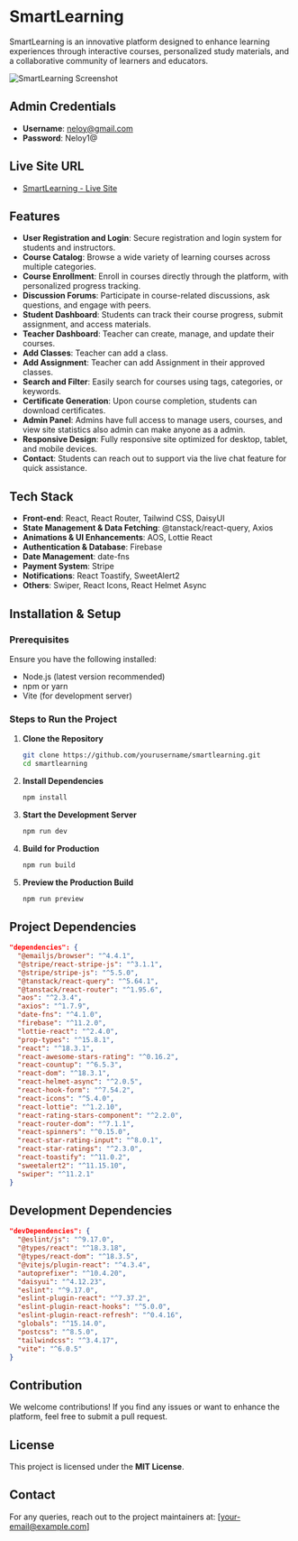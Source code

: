 # SmartLearning

SmartLearning is an innovative platform designed to enhance learning experiences through interactive courses, personalized study materials, and a collaborative community of learners and educators.

![SmartLearning Screenshot](https://i.ibb.co/Mks8KbXd/Screenshot-82.png)
## Admin Credentials

- **Username**: neloy@gmail.com
- **Password**: Neloy1@

## Live Site URL

- [SmartLearning - Live Site](https://smart-learning-710c0.web.app/)

## Features

- **User Registration and Login**: Secure registration and login system for students and instructors.
- **Course Catalog**: Browse a wide variety of learning courses across multiple categories.
- **Course Enrollment**: Enroll in courses directly through the platform, with personalized progress tracking.
- **Discussion Forums**: Participate in course-related discussions, ask questions, and engage with peers.
- **Student Dashboard**: Students can track their course progress, submit assignment, and access materials.
- **Teacher Dashboard**: Teacher can create, manage, and update their courses.
- **Add Classes**: Teacher can add a class.
- **Add Assignment**: Teacher can add Assignment in their approved classes.
- **Search and Filter**: Easily search for courses using tags, categories, or keywords.
- **Certificate Generation**: Upon course completion, students can download certificates.
- **Admin Panel**: Admins have full access to manage users, courses, and view site statistics also admin can make anyone as a admin.
- **Responsive Design**: Fully responsive site optimized for desktop, tablet, and mobile devices.
- **Contact**: Students can reach out to support via the live chat feature for quick assistance.


## Tech Stack
- **Front-end**: React, React Router, Tailwind CSS, DaisyUI
- **State Management & Data Fetching**: @tanstack/react-query, Axios
- **Animations & UI Enhancements**: AOS, Lottie React
- **Authentication & Database**: Firebase
- **Date Management**: date-fns
- **Payment System**: Stripe
- **Notifications**: React Toastify, SweetAlert2
- **Others**: Swiper, React Icons, React Helmet Async

## Installation & Setup

### Prerequisites
Ensure you have the following installed:
- Node.js (latest version recommended)
- npm or yarn
- Vite (for development server)

### Steps to Run the Project
1. **Clone the Repository**
   ```sh
   git clone https://github.com/yourusername/smartlearning.git
   cd smartlearning
   ```
2. **Install Dependencies**
   ```sh
   npm install
   ```
3. **Start the Development Server**
   ```sh
   npm run dev
   ```
4. **Build for Production**
   ```sh
   npm run build
   ```
5. **Preview the Production Build**
   ```sh
   npm run preview
   ```

## Project Dependencies

```json
"dependencies": {
  "@emailjs/browser": "^4.4.1",
  "@stripe/react-stripe-js": "^3.1.1",
  "@stripe/stripe-js": "^5.5.0",
  "@tanstack/react-query": "^5.64.1",
  "@tanstack/react-router": "^1.95.6",
  "aos": "^2.3.4",
  "axios": "^1.7.9",
  "date-fns": "^4.1.0",
  "firebase": "^11.2.0",
  "lottie-react": "^2.4.0",
  "prop-types": "^15.8.1",
  "react": "^18.3.1",
  "react-awesome-stars-rating": "^0.16.2",
  "react-countup": "^6.5.3",
  "react-dom": "^18.3.1",
  "react-helmet-async": "^2.0.5",
  "react-hook-form": "^7.54.2",
  "react-icons": "^5.4.0",
  "react-lottie": "^1.2.10",
  "react-rating-stars-component": "^2.2.0",
  "react-router-dom": "^7.1.1",
  "react-spinners": "^0.15.0",
  "react-star-rating-input": "^8.0.1",
  "react-star-ratings": "^2.3.0",
  "react-toastify": "^11.0.2",
  "sweetalert2": "^11.15.10",
  "swiper": "^11.2.1"
}
```

## Development Dependencies

```json
"devDependencies": {
  "@eslint/js": "^9.17.0",
  "@types/react": "^18.3.18",
  "@types/react-dom": "^18.3.5",
  "@vitejs/plugin-react": "^4.3.4",
  "autoprefixer": "^10.4.20",
  "daisyui": "^4.12.23",
  "eslint": "^9.17.0",
  "eslint-plugin-react": "^7.37.2",
  "eslint-plugin-react-hooks": "^5.0.0",
  "eslint-plugin-react-refresh": "^0.4.16",
  "globals": "^15.14.0",
  "postcss": "^8.5.0",
  "tailwindcss": "^3.4.17",
  "vite": "^6.0.5"
}
```

## Contribution
We welcome contributions! If you find any issues or want to enhance the platform, feel free to submit a pull request.

## License
This project is licensed under the **MIT License**.

## Contact
For any queries, reach out to the project maintainers at: [your-email@example.com]

